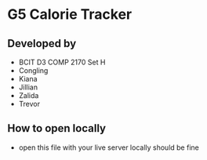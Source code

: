 # G5 Calorie Tracker
## Developed by
- BCIT D3 COMP 2170 Set H
- Congling
- Kiana
- Jillian
- Zalida
- Trevor
## How to open locally
- open this file with your live server locally should be fine